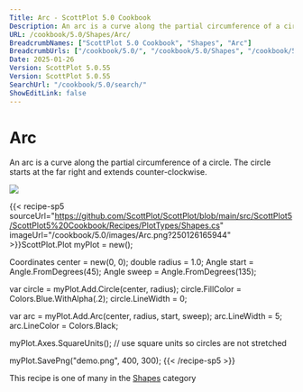 ```yaml
---
Title: Arc - ScottPlot 5.0 Cookbook
Description: An arc is a curve along the partial circumference of a circle. The circle starts at the far right and extends counter-clockwise.
URL: /cookbook/5.0/Shapes/Arc/
BreadcrumbNames: ["ScottPlot 5.0 Cookbook", "Shapes", "Arc"]
BreadcrumbUrls: ["/cookbook/5.0/", "/cookbook/5.0/Shapes", "/cookbook/5.0/Shapes/Arc"]
Date: 2025-01-26
Version: ScottPlot 5.0.55
Version: ScottPlot 5.0.55
SearchUrl: "/cookbook/5.0/search/"
ShowEditLink: false
---
```



<div class='d-flex align-items-center mt-5'>
<h1 class='me-2 text-dark my-0 border-0'>Arc</h1>
</div>

An arc is a curve along the partial circumference of a circle. The circle starts at the far right and extends counter-clockwise.

[![](/cookbook/5.0/images/Arc.png?250126165944)](/cookbook/5.0/images/Arc.png?250126165944)

{{< recipe-sp5 sourceUrl="https://github.com/ScottPlot/ScottPlot/blob/main/src/ScottPlot5/ScottPlot5%20Cookbook/Recipes/PlotTypes/Shapes.cs" imageUrl="/cookbook/5.0/images/Arc.png?250126165944" >}}ScottPlot.Plot myPlot = new();

Coordinates center = new(0, 0);
double radius = 1.0;
Angle start = Angle.FromDegrees(45);
Angle sweep = Angle.FromDegrees(135);

var circle = myPlot.Add.Circle(center, radius);
circle.FillColor = Colors.Blue.WithAlpha(.2);
circle.LineWidth = 0;

var arc = myPlot.Add.Arc(center, radius, start, sweep);
arc.LineWidth = 5;
arc.LineColor = Colors.Black;

myPlot.Axes.SquareUnits(); // use square units so circles are not stretched

myPlot.SavePng("demo.png", 400, 300);
{{< /recipe-sp5 >}}

<div class='my-5 text-center'>This recipe is one of many in the <a href='/cookbook/5.0/Shapes'>Shapes</a> category</div>


